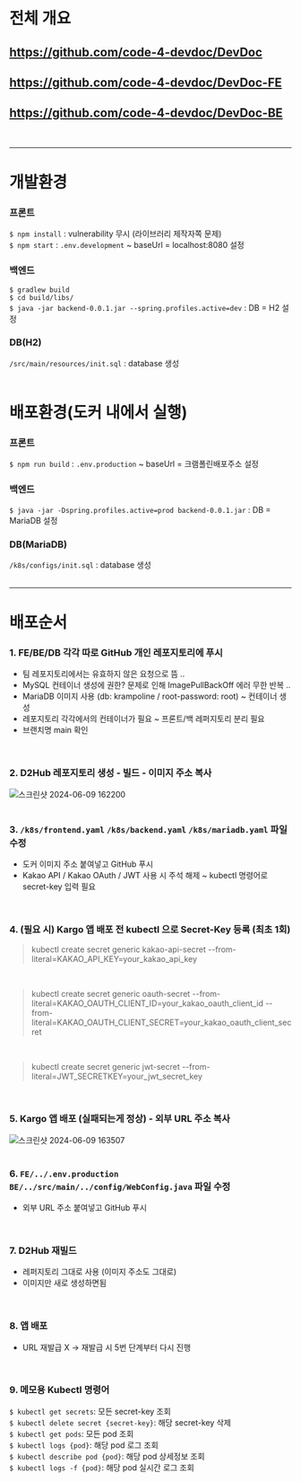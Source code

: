 # 전체 개요  
## https://github.com/code-4-devdoc/DevDoc  
## https://github.com/code-4-devdoc/DevDoc-FE  
## https://github.com/code-4-devdoc/DevDoc-BE  
<br/>

---

# 개발환경
### 프론트
`$ npm install` : vulnerability 무시 (라이브러리 제작자쪽 문제)
<br/>
`$ npm start` : `.env.development` ~ baseUrl = localhost:8080 설정
<br/>

### 백엔드
`$ gradlew build`
<br/>
`$ cd build/libs/`
<br/>
`$ java -jar backend-0.0.1.jar --spring.profiles.active=dev` : DB = H2 설정
<br/>

### DB(H2)
`/src/main/resources/init.sql` : database 생성
<br/>
<br/>

# 배포환경(도커 내에서 실행)
### 프론트
`$ npm run build` : `.env.production` ~ baseUrl = 크램폴린배포주소 설정
<br/>

### 백엔드
`$ java -jar -Dspring.profiles.active=prod backend-0.0.1.jar` : DB = MariaDB 설정
<br/>

### DB(MariaDB)
`/k8s/configs/init.sql` : database 생성
<br/>
<br/>

---

# 배포순서
### 1. FE/BE/DB 각각 따로 GitHub 개인 레포지토리에 푸시
- 팀 레포지토리에서는 유효하지 않은 요청으로 뜸 ..
- MySQL 컨테이너 생성에 권한? 문제로 인해 ImagePullBackOff 에러 무한 반복 ..
- MariaDB 이미지 사용 (db: krampoline / root-password: root) ~ 컨테이너 생성
- 레포지토리 각각에서의 컨테이너가 필요 ~ 프론트/백 레퍼지토리 분리 필요
- 브랜치명 main 확인
<br/>

### 2. D2Hub 레포지토리 생성 - 빌드 - 이미지 주소 복사  
![스크린샷 2024-06-09 162200](https://github.com/code-4-devdoc/dev-prod-test/assets/130027416/646d290e-fdc3-44c8-a99b-594f2317fa6d)
<br/>
<br/>

### 3. `/k8s/frontend.yaml` `/k8s/backend.yaml` `/k8s/mariadb.yaml` 파일 수정  
- 도커 이미지 주소 붙여넣고 GitHub 푸시
- Kakao API / Kakao OAuth / JWT 사용 시 주석 해제 ~ kubectl 명령어로 secret-key 입력 필요
<br/>

### 4. (필요 시) Kargo 앱 배포 전 kubectl 으로 Secret-Key 등록 (최초 1회)  
> kubectl create secret generic kakao-api-secret --from-literal=KAKAO_API_KEY=your_kakao_api_key
<br/>

> kubectl create secret generic oauth-secret --from-literal=KAKAO_OAUTH_CLIENT_ID=your_kakao_oauth_client_id --from-literal=KAKAO_OAUTH_CLIENT_SECRET=your_kakao_oauth_client_secret
<br/>

> kubectl create secret generic jwt-secret --from-literal=JWT_SECRETKEY=your_jwt_secret_key
<br/>

### 5. Kargo 앱 배포 (실패되는게 정상) - 외부 URL 주소 복사
![스크린샷 2024-06-09 163507](https://github.com/code-4-devdoc/dev-prod-test/assets/130027416/f38cd61d-20e3-4a78-8655-e562fc793b59)
<br/>
<br/>

### 6. `FE/../.env.production` `BE/../src/main/../config/WebConfig.java` 파일 수정
- 외부 URL 주소 붙여넣고 GitHub 푸시
<br/>

### 7. D2Hub 재빌드
- 레퍼지토리 그대로 사용 (이미지 주소도 그대로)
- 이미지만 새로 생성하면됨
<br/>

### 8. 앱 배포
- URL 재발급 X -> 재발급 시 5번 단계부터 다시 진행
<br/>

### 9. 메모용 Kubectl 명령어
`$ kubectl get secrets`: 모든 secret-key 조회
<br/>
`$ kubectl delete secret {secret-key}`: 해당 secret-key 삭제
<br/>
`$ kubectl get pods`: 모든 pod 조회
<br/>
`$ kubectl logs {pod}`: 해당 pod 로그 조회
<br/>
`$ kubectl describe pod {pod}`: 해당 pod 상세정보 조회
<br/>
`$ kubectl logs -f {pod}`: 해당 pod 실시간 로그 조회
